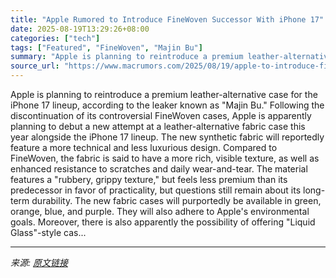 ```yaml
---
title: "Apple Rumored to Introduce FineWoven Successor With iPhone 17"
date: 2025-08-19T13:29:26+08:00
categories: ["tech"]
tags: ["Featured", "FineWoven", "Majin Bu"]
summary: "Apple is planning to reintroduce a premium leather-alternative case for the iPhone 17 lineup, according to the leaker known as \"Majin Bu.\" Following the discontinuation of its controversial FineWoven "
source_url: "https://www.macrumors.com/2025/08/19/apple-to-introduce-finewoven-successor/"
---
```


Apple is planning to reintroduce a premium leather-alternative case for the iPhone 17 lineup, according to the leaker known as "Majin Bu." Following the discontinuation of its controversial FineWoven cases, Apple is apparently planning to debut a new attempt at a leather-alternative fabric case this year alongside the &zwnj;iPhone 17&zwnj; lineup. The new synthetic fabric will reportedly feature a more technical and less luxurious design. Compared to FineWoven, the fabric is said to have a more rich, visible texture, as well as enhanced resistance to scratches and daily wear-and-tear. The material features a "rubbery, grippy texture," but feels less premium than its predecessor in favor of practicality, but questions still remain about its long-term durability. The new fabric cases will purportedly be available in green, orange, blue, and purple. They will also adhere to Apple's environmental goals. Moreover, there is also apparently the possibility of offering "Liquid Glass"-style cas...

---

*来源: [原文链接](https://www.macrumors.com/2025/08/19/apple-to-introduce-finewoven-successor/)*
